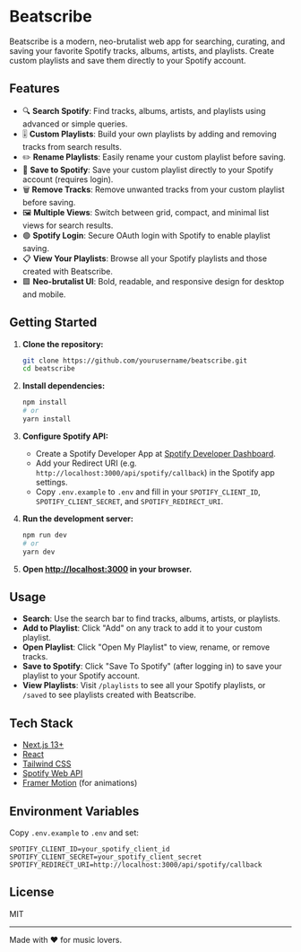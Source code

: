# Beatscribe

Beatscribe is a modern, neo-brutalist web app for searching, curating, and saving your favorite Spotify tracks, albums, artists, and playlists. Create custom playlists and save them directly to your Spotify account.

## Features

- 🔍 **Search Spotify**: Find tracks, albums, artists, and playlists using advanced or simple queries.
- 🎚️ **Custom Playlists**: Build your own playlists by adding and removing tracks from search results.
- ✏️ **Rename Playlists**: Easily rename your custom playlist before saving.
- 💾 **Save to Spotify**: Save your custom playlist directly to your Spotify account (requires login).
- 🗑️ **Remove Tracks**: Remove unwanted tracks from your custom playlist before saving.
- 🖼️ **Multiple Views**: Switch between grid, compact, and minimal list views for search results.
- 🟢 **Spotify Login**: Secure OAuth login with Spotify to enable playlist saving.
- 📋 **View Your Playlists**: Browse all your Spotify playlists and those created with Beatscribe.
- 🟩 **Neo-brutalist UI**: Bold, readable, and responsive design for desktop and mobile.

## Getting Started

1. **Clone the repository:**
   ```bash
   git clone https://github.com/yourusername/beatscribe.git
   cd beatscribe
   ```

2. **Install dependencies:**
   ```bash
   npm install
   # or
   yarn install
   ```

3. **Configure Spotify API:**
   - Create a Spotify Developer App at [Spotify Developer Dashboard](https://developer.spotify.com/dashboard).
   - Add your Redirect URI (e.g. `http://localhost:3000/api/spotify/callback`) in the Spotify app settings.
   - Copy `.env.example` to `.env` and fill in your `SPOTIFY_CLIENT_ID`, `SPOTIFY_CLIENT_SECRET`, and `SPOTIFY_REDIRECT_URI`.

4. **Run the development server:**
   ```bash
   npm run dev
   # or
   yarn dev
   ```

5. **Open [http://localhost:3000](http://localhost:3000) in your browser.**

## Usage

- **Search**: Use the search bar to find tracks, albums, artists, or playlists.
- **Add to Playlist**: Click "Add" on any track to add it to your custom playlist.
- **Open Playlist**: Click "Open My Playlist" to view, rename, or remove tracks.
- **Save to Spotify**: Click "Save To Spotify" (after logging in) to save your playlist to your Spotify account.
- **View Playlists**: Visit `/playlists` to see all your Spotify playlists, or `/saved` to see playlists created with Beatscribe.

## Tech Stack

- [Next.js 13+](https://nextjs.org/)
- [React](https://react.dev/)
- [Tailwind CSS](https://tailwindcss.com/)
- [Spotify Web API](https://developer.spotify.com/documentation/web-api/)
- [Framer Motion](https://www.framer.com/motion/) (for animations)

## Environment Variables

Copy `.env.example` to `.env` and set:

```
SPOTIFY_CLIENT_ID=your_spotify_client_id
SPOTIFY_CLIENT_SECRET=your_spotify_client_secret
SPOTIFY_REDIRECT_URI=http://localhost:3000/api/spotify/callback
```

## License

MIT

---

Made with ❤️ for music lovers.
